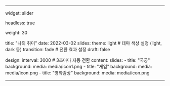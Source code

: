 ---

widget: slider

headless: true

weight: 30

title: "나의 취미"
date: 2022-03-02
slides:
  theme: light       # 테마 색상 설정 (light, dark 등)
  transition: fade   # 전환 효과 설정
draft: false

design:
  interval: 3000   # 3초마다 자동 전환
content:
  slides:
    - title: "국궁"
      background:
        media: media/icon1.png
    - title: "게임"
      background:
        media: media/icon.png
    - title: "영화감상"
      background:
        media: media/icon.png

---